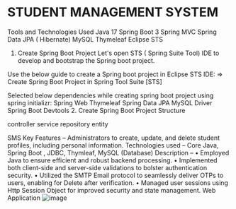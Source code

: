 # STUDENT MANAGEMENT SYSTEM
Tools and Technologies Used
Java 17
Spring Boot 3
Spring MVC
Spring Data JPA ( Hibernate)
MySQL
Thymeleaf
Eclipse STS
1. Create Spring Boot Project
Let's open STS ( Spring Suite Tool) IDE to develop and bootstrap the Spring boot project.

Use the below guide to create a Spring boot project in Eclipse STS IDE: 
=> Create Spring Boot Project in Spring Tool Suite [STS]

Selected below dependencies while creating spring boot project using spring initializr:
 Spring Web
 Thymeleaf
 Spring Data JPA
 MySQL Driver
 Spring Boot Devtools
2. Create Spring Boot Project Structure

 controller
 service
 repository
 entity

SMS
Key Features – Administrators to create, update, and delete student profiles, including personal information.
Technologies used – Core Java, Spring Boot ,  JDBC, Thymleaf, MySQL (Database) Description –
•	Employed Java to ensure efficient and robust backend processing.
•	Implemented both client-side and server-side validations to bolster authentication security.
•	Utilized the SMTP Email protocol to seamlessly deliver OTPs to users, enabling for Delete after verification.
•	Managed user sessions using Http Session Object for improved security and state management.
Web Application 
![image](https://github.com/Kundan52017/SMS/assets/144003234/0f4c783f-8616-4f43-b14d-8685afcc60a3)

